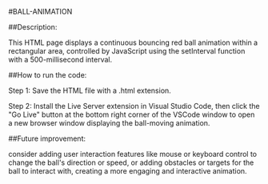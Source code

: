 #BALL-ANIMATION

##Description:

This HTML page displays a continuous bouncing red ball animation within a rectangular area, controlled by JavaScript using the setInterval function with a 500-millisecond interval.

##How to run the code:

Step 1: Save the HTML file with a .html extension.

Step 2: Install the Live Server extension in Visual Studio Code, then click the "Go Live" button at the bottom right corner of the VSCode window to open a new browser window displaying the ball-moving animation.

##Future improvement:

consider adding user interaction features like mouse or keyboard control to change the ball's direction or speed, or adding obstacles or targets for the ball to interact with, creating a more engaging and interactive animation.

